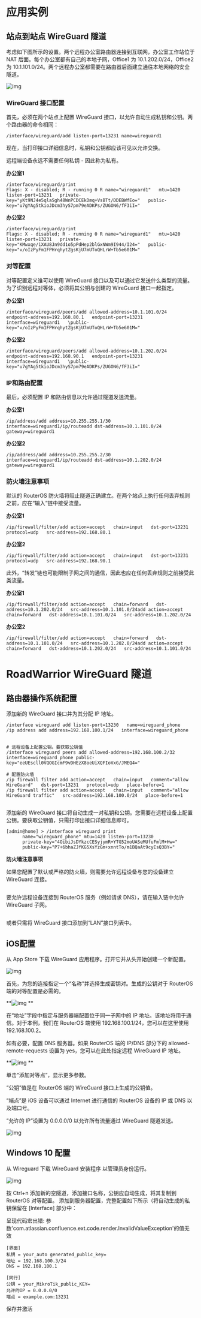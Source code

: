 # 应用实例

## 站点到站点 WireGuard 隧道

考虑如下图所示的设置。两个远程办公室路由器连接到互联网，办公室工作站位于 NAT 后面。每个办公室都有自己的本地子网，Office1 为 10.1.202.0/24，Office2 为 10.1.101.0/24。两个远程办公室都需要在路由器后面建立通往本地网络的安全隧道。

![img](https://help.mikrotik.com/docs/download/attachments/69664792/Site-to-site-ipsec-example.png?version=1&modificationDate=1622538715602&api=v2)

### WireGuard 接口配置

首先，必须在两个站点上配置 WireGuard 接口，以允许自动生成私钥和公钥。两个路由器的命令相同：

```
/interface/wireguard/add listen-port=13231 name=wireguard1
```

现在，当打印接口详细信息时，私钥和公钥都应该可见以允许交换。



远程端设备永远不需要任何私钥 - 因此称为私有。

**办公室1**

```
/interface/wireguard/print
Flags: X - disabled; R - running 0 R name="wireguard1"   mtu=1420   listen-port=13231   private-key="yKt9NJ4e5qlaSgh48WnPCDCEkDmq+VsBTt/DDEBWfEo="   public-key="u7gYAg5tkioJDcm3hyS7pm79eADKPs/ZUGON6/fF3iI="
```

**办公室2**

```
/interface/wireguard/print
Flags: X - disabled; R - running 0 R name="wireguard1"   mtu=1420   listen-port=13231   private-key="KMwxqe/iXAU8Jn9dd1o5pPdHep2blGxNWm9I944/I24="   public-key="v/oIzPyFm1FPHrqhytZgsKjU7mUToQHLrW+Tb5e601M="
```

### 对等配置

对等配置定义谁可以使用 WireGuard 接口以及可以通过它发送什么类型的流量。为了识别远程对等体，必须将其公钥与创建的 WireGuard 接口一起指定。

**办公室1**

```
/interface/wireguard/peers/add allowed-address=10.1.101.0/24   endpoint-address=192.168.80.1   endpoint-port=13231   interface=wireguard1   \public-key="v/oIzPyFm1FPHrqhytZgsKjU7mUToQHLrW+Tb5e601M="
```

**办公室2**

```
/interface/wireguard/peers/add allowed-address=10.1.202.0/24   endpoint-address=192.168.90.1   endpoint-port=13231   interface=wireguard1   \public-key="u7gYAg5tkioJDcm3hyS7pm79eADKPs/ZUGON6/fF3iI="
```

### IP和路由配置

最后，必须配置 IP 和路由信息以允许通过隧道发送流量。

**办公室1**

```
/ip/address/add address=10.255.255.1/30   interface=wireguard1/ip/routeadd dst-address=10.1.101.0/24   gateway=wireguard1
```

**办公室2**

```
/ip/address/add address=10.255.255.2/30   interface=wireguard1/ip/routeadd dst-address=10.1.202.0/24   gateway=wireguard1
```

### 防火墙注意事项

默认的 RouterOS 防火墙将阻止隧道正确建立。在两个站点上执行任何丢弃规则之前，应在“输入”链中接受流量。

**办公室1**

```
/ip/firewall/filter/add action=accept   chain=input   dst-port=13231   protocol=udp   src-address=192.168.80.1
```

**办公室2**

```
/ip/firewall/filter/add action=accept   chain=input   dst-port=13231   protocol=udp   src-address=192.168.90.1
```

此外，“转发”链也可能限制子网之间的通信，因此也应在任何丢弃规则之前接受此类流量。

**办公室1**

```
/ip/firewall/filter/add action=accept   chain=forward   dst-address=10.1.202.0/24   src-address=10.1.101.0/24add action=accept   chain=forward   dst-address=10.1.101.0/24   src-address=10.1.202.0/24
```

**办公室2**

```
/ip/firewall/filter/add action=accept   chain=forward   dst-address=10.1.101.0/24   src-address=10.1.202.0/24add action=accept   chain=forward   dst-address=10.1.202.0/24   src-address=10.1.101.0/24
```

# RoadWarrior WireGuard 隧道

## 路由器操作系统配置

添加新的 WireGuard 接口并为其分配 IP 地址。

```
/interface wireguard add listen-port=13230   name=wireguard_phone
/ip address add address=192.168.100.1/24   interface=wireguard_phone


# 远程设备上配置公钥。要获取公钥值
/interface wireguard peers add allowed-address=192.168.100.2/32 interface=wireguard_phone public-key="eeUEscll0VQOGIcmF9vDHEzX8oeUiXQFIoVxG/JMEQ4="

# 配置防火墙
/ip firewall filter add action=accept   chain=input   comment="allow WireGuard"   dst-port=13231   protocol=udp   place-before=1
/ip firewall filter add action=accept   chain=input   comment="allow WireGuard traffic"   src-address=192.168.100.0/24   place-before=1


```

添加新的 WireGuard 接口将自动生成一对私钥和公钥。您需要在远程设备上配置公钥。要获取公钥值，只需打印出接口详细信息即可。

```
[admin@home] > /interface wireguard print
      name="wireguard_phone" mtu=1420 listen-port=13230 
      private-key="4OibiJsDYkzcCESyjymR+YTG52moUASeMUfuFmlM+Hw=" 
      public-key="P7+6bhaZJfKG5XsYzGm+xnntTo/m1BQaAt9cyEsQ3BY=" 
```

**防火墙注意事项**

如果您配置了默认或严格的防火墙，则需要允许远程设备与您的设备建立 WireGuard 连接。

```

```

要允许远程设备连接到 RouterOS 服务（例如请求 DNS），请在输入链中允许 WireGuard 子网。

```

```

或者只需将 WireGuard 接口添加到“LAN”接口列表中。



## iOS配置

从 App Store 下载 WireGuard 应用程序。打开它并从头开始创建一个新配置。

![img](https://help.mikrotik.com/docs/download/attachments/69664792/IMG_4392.PNG?version=1&modificationDate=1655382066647&api=v2)

首先，为您的连接指定一个“名称”并选择生成密钥对。生成的公钥对于 RouterOS 端的对等配置是必需的。

**![img](https://help.mikrotik.com/docs/download/attachments/69664792/IMG_4393.PNG?version=1&modificationDate=1655382081378&api=v2)
**

在“地址”字段中指定与服务器端配置位于同一子网中的 IP 地址。该地址将用于通信。对于本例，我们在 RouterOS 端使用 192.168.100.1/24，您可以在这里使用 192.168.100.2。

如有必要，配置 DNS 服务器。如果 RouterOS 端的 IP/DNS 部分下的 allowed-remote-requests 设置为 yes，您可以在此处指定远程 WireGuard IP 地址。

**![img](https://help.mikrotik.com/docs/download/attachments/69664792/IMG_4394.PNG?version=1&modificationDate=1655382092515&api=v2)
**

单击“添加对等点”，显示更多参数。

“公钥”值是在 RouterOS 端的 WireGuard 接口上生成的公钥值。

“端点”是 iOS 设备可以通过 Internet 进行通信的 RouterOS 设备的 IP 或 DNS 以及端口号。

“允许的 IP”设置为 0.0.0.0/0 以允许所有流量通过 WireGuard 隧道发送。

![img](https://help.mikrotik.com/docs/download/attachments/69664792/IMG_4396.PNG?version=1&modificationDate=1655382100586&api=v2)

## Windows 10 配置

从 Wireguard 下载 WireGuard 安装程序
以管理员身份运行。

![img](https://help.mikrotik.com/docs/download/attachments/69664792/test.png?version=1&modificationDate=1679667322504&api=v2)

按 Ctrl+n 添加新的空隧道，添加接口名称，公钥应自动生成，将其复制到 RouterOS 对等配置。
添加到服务器配置，完整配置如下所示（将自动生成的私钥保留在 [Interface] 部分中：

呈现代码宏出错: 参数'com.atlassian.confluence.ext.code.render.InvalidValueException'的值无效

```
[界面]
私钥 = your_auto generated_public_key=
地址 = 192.168.100.3/24
DNS = 192.168.100.1

[同行]
公钥 = your_MikroTik_public_KEY=
允许的IP = 0.0.0.0/0
端点 = example.com:13231
```


保存并激活